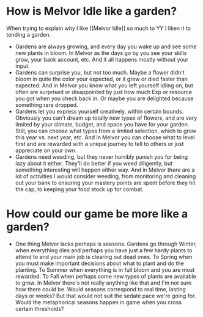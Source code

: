 # How is Melvor Idle like a garden?
When trying to explain why I like [[Melvor Idle]] so much to YY I liken it to tending a garden.

* Gardens are always growing, and every day you wake up and see some new plants in bloom. In Melvor as the days go by you see your skills grow, your bank account, etc. And it all happens mostly without your input.
* Gardens can surprise you, but not too much. Maybe a flower didn't bloom in quite the color your expected, or it grew or died faster than expected. And in Melvor you know what you left yourself idling on, but often are surprised or disappointed by just how much Exp or resource you got when you check back in. Or maybe you are delighted because something rare dropped.
* Gardens let you express yourself creatively, within certain bounds. Obviously you can't dream up totally new types of flowers, and are very limited by your climate, budget, and space you have for your garden. Still, you can choose what types from a limited selection, which to grow this year vs. next year, etc. And in Melvor you can choose what to level first and are rewarded with a unique journey to tell to others or just appreciate on your own.
* Gardens need weeding, but they never horribly punish you for being lazy about it either. They'll do better if you weed diligently, but something interesting will happen either way. And in Melvor there are a lot of activities I would consider weeding, from monitoring and cleaning out your bank to ensuring your mastery points are spent before they hit the cap, to keeping your food stock up for combat.

# How could our game be more like a garden?
* One thing Melvor lacks perhaps is seasons. Gardens go through Winter, when everything dies and perhaps you have just a few hardy plants to attend to and your main job is clearing out dead ones. To Spring when you must make important decisions about what to plant and do the planting. To Summer when everything is in full bloom and you are most rewarded. To Fall when perhaps some new types of plants are available to grow. In Melvor there's not really anything like that and I'm not sure how there could be. Would seasons correspond to real time, lasting days or weeks? But that would not suit the sedate pace we're going for. Would the metaphorical seasons happen in game when you cross certain thresholds?